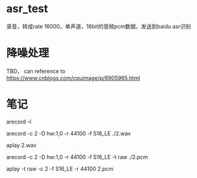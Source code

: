 # asr_test
录音，转成rate 16000，单声道，16bit的音频pcm数据，发送到baidu asr识别

# 降噪处理
TBD， can reference to
https://www.cnblogs.com/cpuimage/p/8905965.html

# 笔记
arecord -l

arecord -c 2 -D hw:1,0 -r 44100 -f S16_LE  ./2.wav

aplay 2.wav

arecord -c 2 -D hw:1,0 -r 44100 -f S16_LE -t raw ./2.pcm

aplay -t raw -c 2 -f S16_LE -r 44100 2.pcm 

